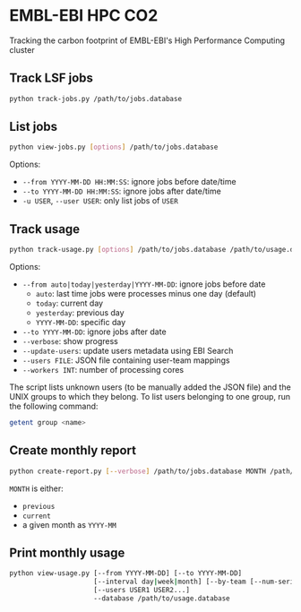 # EMBL-EBI HPC CO2

Tracking the carbon footprint of EMBL-EBI's High Performance Computing cluster

## Track LSF jobs

```sh
python track-jobs.py /path/to/jobs.database
```

## List jobs

```sh
python view-jobs.py [options] /path/to/jobs.database
```

Options:
  * `--from YYYY-MM-DD HH:MM:SS`: ignore jobs before date/time
  * `--to YYYY-MM-DD HH:MM:SS`: ignore jobs after date/time
  * `-u USER`, `--user USER`: only list jobs of `USER`

## Track usage

```sh
python track-usage.py [options] /path/to/jobs.database /path/to/usage.database
```

Options:
  * `--from auto|today|yesterday|YYYY-MM-DD`: ignore jobs before date
    * `auto`: last time jobs were processes minus one day (default)
    * `today`: current day
    * `yesterday`: previous day
    * `YYYY-MM-DD`: specific day
  * `--to YYYY-MM-DD`: ignore jobs after date
  * `--verbose`: show progress
  * `--update-users`: update users metadata using EBI Search
  * `--users FILE`: JSON file containing user-team mappings
  * `--workers INT`: number of processing cores

The script lists unknown users (to be manually added the JSON file) and the UNIX groups to which they belong.
To list users belonging to one group, run the following command:

```sh
getent group <name>
```

## Create monthly report

```sh
python create-report.py [--verbose] /path/to/jobs.database MONTH /path/to/usage.database
```

`MONTH` is either:
  * `previous`
  * `current`
  * a given month as `YYYY-MM`

## Print monthly usage

```sh
python view-usage.py [--from YYYY-MM-DD] [--to YYYY-MM-DD] 
                     [--interval day|week|month] [--by-team [--num-series N]] 
                     [--users USER1 USER2...] 
                     --database /path/to/usage.database
```
